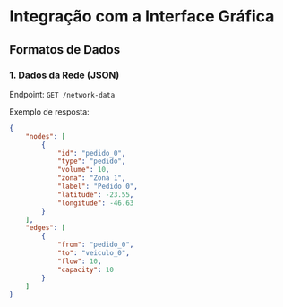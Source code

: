 # Integração com a Interface Gráfica

## Formatos de Dados

### 1. Dados da Rede (JSON)
Endpoint: `GET /network-data`

Exemplo de resposta:
```json
{
    "nodes": [
        {
            "id": "pedido_0",
            "type": "pedido",
            "volume": 10,
            "zona": "Zona 1",
            "label": "Pedido 0",
            "latitude": -23.55,
            "longitude": -46.63
        }
    ],
    "edges": [
        {
            "from": "pedido_0",
            "to": "veiculo_0",
            "flow": 10,
            "capacity": 10
        }
    ]
}